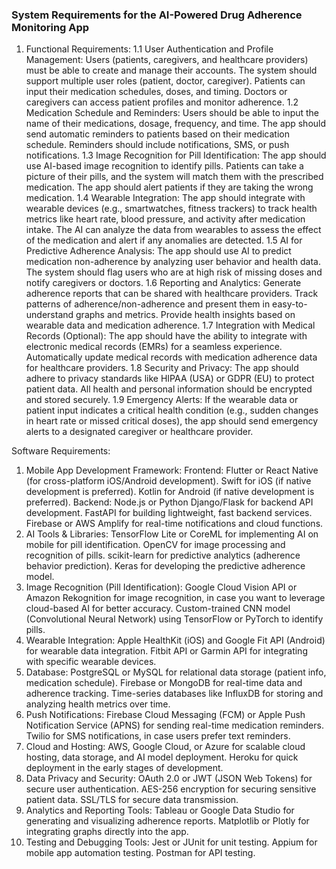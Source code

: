 ### System Requirements for the AI-Powered Drug Adherence Monitoring App
1. Functional Requirements:
1.1 User Authentication and Profile Management:
Users (patients, caregivers, and healthcare providers) must be able to create and manage their accounts.
The system should support multiple user roles (patient, doctor, caregiver).
Patients can input their medication schedules, doses, and timing.
Doctors or caregivers can access patient profiles and monitor adherence.
1.2 Medication Schedule and Reminders:
Users should be able to input the name of their medications, dosage, frequency, and time.
The app should send automatic reminders to patients based on their medication schedule.
Reminders should include notifications, SMS, or push notifications.
1.3 Image Recognition for Pill Identification:
The app should use AI-based image recognition to identify pills.
Patients can take a picture of their pills, and the system will match them with the prescribed medication.
The app should alert patients if they are taking the wrong medication.
1.4 Wearable Integration:
The app should integrate with wearable devices (e.g., smartwatches, fitness trackers) to track health metrics like heart rate, blood pressure, and activity after medication intake.
The AI can analyze the data from wearables to assess the effect of the medication and alert if any anomalies are detected.
1.5 AI for Predictive Adherence Analysis:
The app should use AI to predict medication non-adherence by analyzing user behavior and health data.
The system should flag users who are at high risk of missing doses and notify caregivers or doctors.
1.6 Reporting and Analytics:
Generate adherence reports that can be shared with healthcare providers.
Track patterns of adherence/non-adherence and present them in easy-to-understand graphs and metrics.
Provide health insights based on wearable data and medication adherence.
1.7 Integration with Medical Records (Optional):
The app should have the ability to integrate with electronic medical records (EMRs) for a seamless experience.
Automatically update medical records with medication adherence data for healthcare providers.
1.8 Security and Privacy:
The app should adhere to privacy standards like HIPAA (USA) or GDPR (EU) to protect patient data.
All health and personal information should be encrypted and stored securely.
1.9 Emergency Alerts:
If the wearable data or patient input indicates a critical health condition (e.g., sudden changes in heart rate or missed critical doses), the app should send emergency alerts to a designated caregiver or healthcare provider.

Software Requirements:
1. Mobile App Development Framework:
Frontend:
Flutter or React Native (for cross-platform iOS/Android development).
Swift for iOS (if native development is preferred).
Kotlin for Android (if native development is preferred).
Backend:
Node.js or Python Django/Flask for backend API development.
FastAPI for building lightweight, fast backend services.
Firebase or AWS Amplify for real-time notifications and cloud functions.
2. AI Tools & Libraries:
TensorFlow Lite or CoreML for implementing AI on mobile for pill identification.
OpenCV for image processing and recognition of pills.
scikit-learn for predictive analytics (adherence behavior prediction).
Keras for developing the predictive adherence model.
3. Image Recognition (Pill Identification):
Google Cloud Vision API or Amazon Rekognition for image recognition, in case you want to leverage cloud-based AI for better accuracy.
Custom-trained CNN model (Convolutional Neural Network) using TensorFlow or PyTorch to identify pills.
4. Wearable Integration:
Apple HealthKit (iOS) and Google Fit API (Android) for wearable data integration.
Fitbit API or Garmin API for integrating with specific wearable devices.
5. Database:
PostgreSQL or MySQL for relational data storage (patient info, medication schedule).
Firebase or MongoDB for real-time data and adherence tracking.
Time-series databases like InfluxDB for storing and analyzing health metrics over time.
6. Push Notifications:
Firebase Cloud Messaging (FCM) or Apple Push Notification Service (APNS) for sending real-time medication reminders.
Twilio for SMS notifications, in case users prefer text reminders.
7. Cloud and Hosting:
AWS, Google Cloud, or Azure for scalable cloud hosting, data storage, and AI model deployment.
Heroku for quick deployment in the early stages of development.
8. Data Privacy and Security:
OAuth 2.0 or JWT (JSON Web Tokens) for secure user authentication.
AES-256 encryption for securing sensitive patient data.
SSL/TLS for secure data transmission.
9. Analytics and Reporting Tools:
Tableau or Google Data Studio for generating and visualizing adherence reports.
Matplotlib or Plotly for integrating graphs directly into the app.
10. Testing and Debugging Tools:
Jest or JUnit for unit testing.
Appium for mobile app automation testing.
Postman for API testing.
